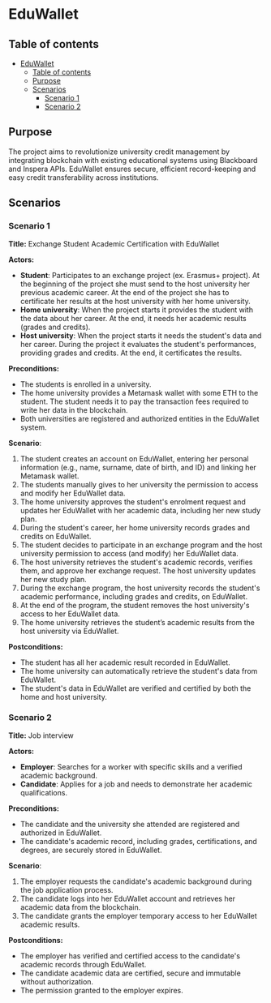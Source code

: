 # EduWallet

## Table of contents

- [EduWallet](#eduwallet)
  - [Table of contents](#table-of-contents)
  - [Purpose](#purpose)
  - [Scenarios](#scenarios)
    - [Scenario 1](#scenario-1)
    - [Scenario 2](#scenario-2)

## Purpose

The project aims to revolutionize university credit management by integrating blockchain with existing educational systems using Blackboard and Inspera APIs. EduWallet ensures secure, efficient record-keeping and easy credit transferability across institutions.

## Scenarios

### Scenario 1

**Title:** Exchange Student Academic Certification with EduWallet

**Actors:**

- **Student**: Participates to an exchange project (ex. Erasmus+ project). At the beginning of the project she must send to the host university her previous academic career. At the end of the project she has to certificate her results at the host university with her home university.
- **Home university**: When the project starts it provides the student with the data about her career. At the end, it needs her academic results (grades and credits).
- **Host university**: When the project starts it needs the student's data and her career. During the project it evaluates the student's performances, providing grades and credits. At the end, it certificates the results.

**Preconditions:**

- The students is enrolled in a university.
- The home university provides a Metamask wallet with some ETH to the student. The student needs it to pay the transaction fees required to write her data in the blockchain.
- Both universities are registered and authorized entities in the EduWallet system.

**Scenario**:

1. The student creates an account on EduWallet, entering her personal information (e.g., name, surname, date of birth, and ID) and linking her Metamask wallet.
2. The students manually gives to her university the permission to access and modify her EduWallet data.
3. The home university approves the student's enrolment request and updates her EduWallet with her academic data, including her new study plan.
4. During the student's career, her home university records grades and credits on EduWallet.
5. The student decides to participate in an exchange program and the host university permission to access (and modify) her EduWallet data.
6. The host university retrieves the student's academic records, verifies them, and approve her exchange request. The host university updates her new study plan.
7. During the exchange program, the host university records the student's academic performance, including grades and credits, on EduWallet.
8. At the end of the program, the student removes the host university's access to her EduWallet data.
9. The home university retrieves the student’s academic results from the host university via EduWallet.

**Postconditions:**

- The student has all her academic result recorded in EduWallet.
- The home university can automatically retrieve the student's data from EduWallet.
- The student's data in EduWallet are verified and certified by both the home and host university.

### Scenario 2

**Title:** Job interview

**Actors:**

- **Employer**: Searches for a worker with specific skills and a verified academic background.
- **Candidate**:  Applies for a job and needs to demonstrate her academic qualifications.

**Preconditions:**

- The candidate and the university she attended are registered and authorized in EduWallet.
- The candidate's academic record, including grades, certifications, and degrees, are securely stored in EduWallet.

**Scenario**:

1. The employer requests the candidate's academic background during the job application process.
2. The candidate logs into her EduWallet account and retrieves her academic data from the blockchain.
3. The candidate grants the employer temporary access to her EduWallet academic results.

**Postconditions:**

- The employer has verified and certified access to the candidate's academic records through EduWallet.
- The candidate academic data are certified, secure and immutable without authorization.
- The permission granted to the employer expires.
